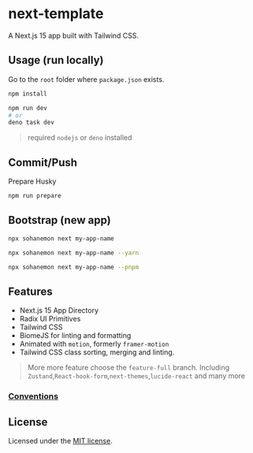 # next-template

A Next.js 15 app built with Tailwind CSS.

## Usage (run locally)

Go to the `root` folder where `package.json` exists.

```bash
npm install
```

```bash
npm run dev
# or
deno task dev
```

> required `nodejs` or `deno` installed

## Commit/Push

Prepare Husky

```bash
npm run prepare
```

## Bootstrap (new app)

```bash
npx sohanemon next my-app-name
```

```bash
npx sohanemon next my-app-name --yarn
```

```bash
npx sohanemon next my-app-name --pnpm
```

## Features

- Next.js 15 App Directory
- Radix UI Primitives
- Tailwind CSS
- BiomeJS for linting and formatting
- Animated with  `motion`, formerly `framer-motion`
- Tailwind CSS class sorting, merging and linting.

> More more feature choose the `feature-full` branch. Including `Zustand`,`React-hook-form`,`next-themes`,`lucide-react` and many more

### [Conventions](./CONVENTION.md)

## License

Licensed under the [MIT license](https://github.com/sohanemon/ui-init/blob/main/LICENSE).
